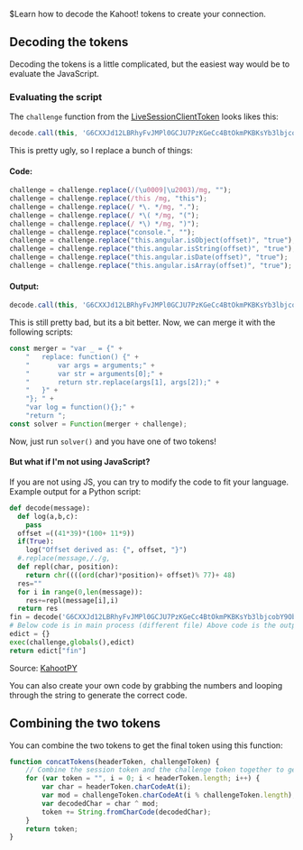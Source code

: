 $Learn how to decode the Kahoot! tokens to create your connection.
## Decoding the tokens
Decoding the tokens is a little complicated, but the easiest way would be to evaluate the JavaScript.

### Evaluating the script
The `challenge` function from the [LiveSessionClientToken](/enum/LiveSessionClientToken)</a> looks likes this:
```js
decode.call(this, 'G6CXXJd12LBRhyFvJMPl0GCJU7PzKGeCc4BtOkmPKBKsYb3lbjcobY9Ob4bp3nfsfaL7kDK7th2jcoiYKkgmN2jCT3z2krUnfnRn'); function decode(message) {var offset = ((41 *39) *(100 + 	 11 *9)); if( this   . 	 angular	 . 	 isArray (   offset	 )) console   .   log 	 ("Offset derived as: {", offset, "}"); return  _. replace   ( message,/./g, function(char, position) {return String.fromCharCode((((char.charCodeAt(0)*position)+ offset ) % 77) + 48);});}
```
This is pretty ugly, so I replace a bunch of things:
#### Code:
```js
challenge = challenge.replace(/(\u0009|\u2003)/mg, "");
challenge = challenge.replace(/this /mg, "this");
challenge = challenge.replace(/ *\. */mg, ".");
challenge = challenge.replace(/ *\( */mg, "(");
challenge = challenge.replace(/ *\) */mg, ")");
challenge = challenge.replace("console.", "");
challenge = challenge.replace("this.angular.isObject(offset)", "true");
challenge = challenge.replace("this.angular.isString(offset)", "true");
challenge = challenge.replace("this.angular.isDate(offset)", "true");
challenge = challenge.replace("this.angular.isArray(offset)", "true");
```
#### Output:
```js
decode.call(this, 'G6CXXJd12LBRhyFvJMPl0GCJU7PzKGeCc4BtOkmPKBKsYb3lbjcobY9Ob4bp3nfsfaL7kDK7th2jcoiYKkgmN2jCT3z2krUnfnRn'); function decode(message){var offset =((41*39)*(100+ 11*9)); if(true)log("Offset derived as: {", offset, "}"); return _.replace(message,/./g, function(char, position){return String.fromCharCode((((char.charCodeAt(0)*position)+ offset)% 77)+ 48);});}
```
This is still pretty bad, but its a bit better. Now, we can merge it with the following scripts:
```js
const merger = "var _ = {" +
	"	replace: function() {" +
	"		var args = arguments;" +
	"		var str = arguments[0];" +
	"		return str.replace(args[1], args[2]);" +
	"	}" +
	"}; " +
	"var log = function(){};" +
	"return ";
const solver = Function(merger + challenge);
```
Now, just run `solver()` and you have one of two tokens!

#### But what if I'm not using JavaScript?
If you are not using JS, you can try to modify the code to fit your language. Example output for a Python script:
```py
def decode(message):
  def log(a,b,c):
    pass
  offset =((41*39)*(100+ 11*9))
  if(True):
    log("Offset derived as: {", offset, "}")
  #.replace(message,/./g,
  def repl(char, position):
    return chr((((ord(char)*position)+ offset)% 77)+ 48)
  res=""
  for i in range(0,len(message)):
    res+=repl(message[i],i)
  return res
fin = decode('G6CXXJd12LBRhyFvJMPl0GCJU7PzKGeCc4BtOkmPKBKsYb3lbjcobY9Ob4bp3nfsfaL7kDK7th2jcoiYKkgmN2jCT3z2krUnfnRn')
# Below code is in main process (different file) Above code is the output of applying the first replacement (Cleanup) and then another replacement (JS -> PY).
edict = {}
exec(challenge,globals(),edict)
return edict["fin"]
```
Source: [KahootPY](https://github.com/theusaf/KahootPY/blob/bdeed96c17ee91fa139b604b4d7cf30671d720f1/kahoot/src/token.py)

You can also create your own code by grabbing the numbers and looping through the string to generate the correct code.

<a link="?scrollTo=combine" class="nam"></a>
## Combining the two tokens
You can combine the two tokens to get the final token using this function:
```js
function concatTokens(headerToken, challengeToken) {
	// Combine the session token and the challenge token together to get the string needed to connect to the websocket endpoint
	for (var token = "", i = 0; i < headerToken.length; i++) {
		var char = headerToken.charCodeAt(i);
		var mod = challengeToken.charCodeAt(i % challengeToken.length);
		var decodedChar = char ^ mod;
		token += String.fromCharCode(decodedChar);
	}
	return token;
}
```
